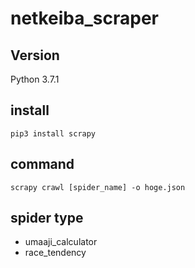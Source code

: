 # netkeiba_scraper

## Version

Python 3.7.1

## install

`pip3 install scrapy`

## command

`scrapy crawl [spider_name] -o hoge.json`

## spider type

- umaaji_calculator
- race_tendency
